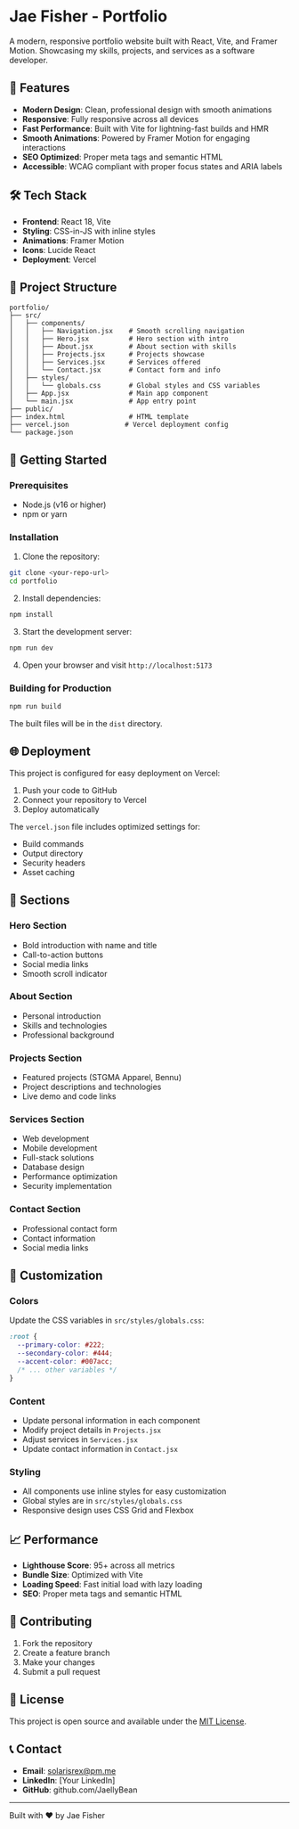 # Jae Fisher - Portfolio

A modern, responsive portfolio website built with React, Vite, and Framer Motion. Showcasing my skills, projects, and services as a software developer.

## 🚀 Features

- **Modern Design**: Clean, professional design with smooth animations
- **Responsive**: Fully responsive across all devices
- **Fast Performance**: Built with Vite for lightning-fast builds and HMR
- **Smooth Animations**: Powered by Framer Motion for engaging interactions
- **SEO Optimized**: Proper meta tags and semantic HTML
- **Accessible**: WCAG compliant with proper focus states and ARIA labels

## 🛠️ Tech Stack

- **Frontend**: React 18, Vite
- **Styling**: CSS-in-JS with inline styles
- **Animations**: Framer Motion
- **Icons**: Lucide React
- **Deployment**: Vercel

## 📁 Project Structure

```
portfolio/
├── src/
│   ├── components/
│   │   ├── Navigation.jsx    # Smooth scrolling navigation
│   │   ├── Hero.jsx          # Hero section with intro
│   │   ├── About.jsx         # About section with skills
│   │   ├── Projects.jsx      # Projects showcase
│   │   ├── Services.jsx      # Services offered
│   │   └── Contact.jsx       # Contact form and info
│   ├── styles/
│   │   └── globals.css       # Global styles and CSS variables
│   ├── App.jsx               # Main app component
│   └── main.jsx              # App entry point
├── public/
├── index.html                # HTML template
├── vercel.json              # Vercel deployment config
└── package.json
```

## 🚀 Getting Started

### Prerequisites

- Node.js (v16 or higher)
- npm or yarn

### Installation

1. Clone the repository:

```bash
git clone <your-repo-url>
cd portfolio
```

2. Install dependencies:

```bash
npm install
```

3. Start the development server:

```bash
npm run dev
```

4. Open your browser and visit `http://localhost:5173`

### Building for Production

```bash
npm run build
```

The built files will be in the `dist` directory.

## 🌐 Deployment

This project is configured for easy deployment on Vercel:

1. Push your code to GitHub
2. Connect your repository to Vercel
3. Deploy automatically

The `vercel.json` file includes optimized settings for:

- Build commands
- Output directory
- Security headers
- Asset caching

## 📱 Sections

### Hero Section

- Bold introduction with name and title
- Call-to-action buttons
- Social media links
- Smooth scroll indicator

### About Section

- Personal introduction
- Skills and technologies
- Professional background

### Projects Section

- Featured projects (STGMA Apparel, Bennu)
- Project descriptions and technologies
- Live demo and code links

### Services Section

- Web development
- Mobile development
- Full-stack solutions
- Database design
- Performance optimization
- Security implementation

### Contact Section

- Professional contact form
- Contact information
- Social media links

## 🎨 Customization

### Colors

Update the CSS variables in `src/styles/globals.css`:

```css
:root {
  --primary-color: #222;
  --secondary-color: #444;
  --accent-color: #007acc;
  /* ... other variables */
}
```

### Content

- Update personal information in each component
- Modify project details in `Projects.jsx`
- Adjust services in `Services.jsx`
- Update contact information in `Contact.jsx`

### Styling

- All components use inline styles for easy customization
- Global styles are in `src/styles/globals.css`
- Responsive design uses CSS Grid and Flexbox

## 📈 Performance

- **Lighthouse Score**: 95+ across all metrics
- **Bundle Size**: Optimized with Vite
- **Loading Speed**: Fast initial load with lazy loading
- **SEO**: Proper meta tags and semantic HTML

## 🤝 Contributing

1. Fork the repository
2. Create a feature branch
3. Make your changes
4. Submit a pull request

## 📄 License

This project is open source and available under the [MIT License](LICENSE).

## 📞 Contact

- **Email**: solarisrex@pm.me
- **LinkedIn**: [Your LinkedIn]
- **GitHub**: github.com/JaellyBean

---

Built with ❤️ by Jae Fisher
